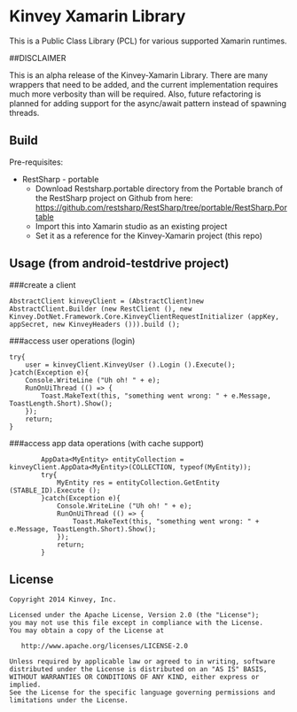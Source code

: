 Kinvey Xamarin Library
======

This is a Public Class Library (PCL) for various supported Xamarin runtimes.


##DISCLAIMER

This is an alpha release of the Kinvey-Xamarin Library.  There are many wrappers that need to be added, and the current implementation requires much more verbosity than will be required.  Also, future refactoring is planned for adding support for the async/await pattern instead of spawning threads.

## Build
Pre-requisites:

* RestSharp - portable
  * Download Restsharp.portable directory from the Portable branch of the RestSharp project on Github from here: https://github.com/restsharp/RestSharp/tree/portable/RestSharp.Portable
  * Import this into Xamarin studio as an existing project
  * Set it as a reference for the Kinvey-Xamarin project (this repo)
  
  
## Usage (from android-testdrive project) 

###create a client

    AbstractClient kinveyClient = (AbstractClient)new AbstractClient.Builder (new RestClient (), new Kinvey.DotNet.Framework.Core.KinveyClientRequestInitializer (appKey, appSecret, new KinveyHeaders ())).build ();
    
    
###access user operations (login)

    try{
        user = kinveyClient.KinveyUser ().Login ().Execute();
	}catch(Exception e){
		Console.WriteLine ("Uh oh! " + e);
		RunOnUiThread (() => {
			Toast.MakeText(this, "something went wrong: " + e.Message, ToastLength.Short).Show();
		});
		return;
    }
    


###access app data operations (with cache support)


			AppData<MyEntity> entityCollection = kinveyClient.AppData<MyEntity>(COLLECTION, typeof(MyEntity));
			try{
				MyEntity res = entityCollection.GetEntity (STABLE_ID).Execute ();
			}catch(Exception e){
				Console.WriteLine ("Uh oh! " + e);
				RunOnUiThread (() => {
					Toast.MakeText(this, "something went wrong: " + e.Message, ToastLength.Short).Show();
				});
				return;
			}	


## License

    Copyright 2014 Kinvey, Inc.

    Licensed under the Apache License, Version 2.0 (the "License");
    you may not use this file except in compliance with the License.
    You may obtain a copy of the License at

       http://www.apache.org/licenses/LICENSE-2.0

    Unless required by applicable law or agreed to in writing, software
    distributed under the License is distributed on an "AS IS" BASIS,
    WITHOUT WARRANTIES OR CONDITIONS OF ANY KIND, either express or implied.
    See the License for the specific language governing permissions and
    limitations under the License.

